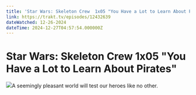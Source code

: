 ```yaml
---
title: 'Star Wars: Skeleton Crew  1x05 "You Have a Lot to Learn About Pirates"' 
link: https://trakt.tv/episodes/12432639
dateWatched: 12-26-2024
dateTime: 2024-12-27T04:57:54.000000Z
---
```

# Star Wars: Skeleton Crew  1x05 "You Have a Lot to Learn About Pirates"

![](https://walter-r2.trakt.tv/images/episodes/012/432/639/screenshots/thumb/5faccf433c.jpg)A seemingly pleasant world will test our heroes like no other.